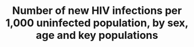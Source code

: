 ﻿---
goal_meta_link_page: 7
indicator_name: >-
  Number  of  new  HIV  infections  per  1,000  uninfected  population,  by  sex,  age  and  key  populations
title: >-
  Number  of  new  HIV  infections  per  1,000  uninfected  population,  by  sex,  age  and  key  populations
permalink: /3-3-1/
sdg_goal: 3
layout: indicator
indicator: 3.3.1
indicator_variable: tot_new_hiv_dgnss_per_100000_pop_all_age
graph: longitudinal
graph_type_description: Line  graph
graph_status_notes: Graphed
variable_description: null
variable_notes: null
un_designated_tier: '2'
un_custodial_agency: 'UNAIDS  (Partnering  Agencies:  WHO,  UNFPA)'
target_id: '3.3'
has_metadata: true
goal_meta_link: 'http://unstats.un.org/sdgs/files/metadata-compilation/Metadata-Goal-3.pdf'
target: >-
  By  2030,  end  the  epidemics  of  AIDS,  tuberculosis,  malaria  and  neglected  tropical  diseases  and  combat  hepatitis,  water-borne  diseases  and  other  communicable  diseases.
indicator_definition: >-
  Number  of  new  HIV  infections  per  1000  person_years  among  the  uninfected  population.  The  incidence  rate  is  the  number  of  new  cases  per  population  at  risk  in  a  given  time  period.
method_of_computation: >-
  Number  of  people  who  are  newly  infected  in  a  specific  time  period  x  1000  /  Total  uninfected  person_years  of  exposure  Method  of  measurement  Longitudinal  data  on  individuals  are  the  best  source  of  data  but  are  rarely  available  for  large  populations.  Special  diagnostic  tests  in  surveys  or  from  health  facilities  can  be  used  to  obtain  data  on  HIV  incidence.  HIV  incidence  can  also  be  modelled  using  the  Spectrum  software.  Method  of  estimation  Modelling  is  currently  used  to  estimate  new  infections  and  incidence.  Prevalence  data  inform  these  models.
source_title: null
source_notes: null
published: true
actual_indicator_available: >-
  Number  of  new  HIV  diagnoses  of  HIV  infection  per  100,000  population  by  year  of  diagnosis,  sex,  ages  13-54  years  and  race_ethnicity,  2008-2015
actual_indicator_available_description: >-
  Number  of  new  HIV  diagnoses  of  HIV  infection  per  100,000  population  by  year  of  diagnosis,  sex,  ages  13-54  years,  and  race_ethnicity,  2008-2015
us_method_of_computation: >-
  (Number  of  people  (ages  13-54  years)  who  are  newly  diagnosed  with  HIV  infection  (regardless  of  stage  of  disease  at  diagnosis)  in  a  specific  year  and  are  reported  to  public  health  authority  in  state  of  residence  /  Total  number  of  perople  in  the  population  from  which  the  cases  were  reported)*  100,000  population.
comments_and_limitations: >-
  Note.  Data  include  persons  with  a  diagnosis  of  HIV  infection  regardless  of  stage  of  disease  at  diagnosis.  Data  are  presented  for  diagnoses  of  HIV  infection  reported  to  CDC  through  June  2016  and  presented  without  adjustment  for  reporting  delay.
periodicity: Annual
time_period: '2008  -  '
unit_of_measure: 'Number  of  new  HIV  diagnoses  per  100,000  population'
disaggregation_categories: >-
  sex  (male,  female);  age-group  (all  ages,  13+  years,  13-24,  24-34,  35-44,  45-54  years;  race/ethnicity  (Black,  Non-Hispanic,  White,  Non-Hispanic,  Hispanic)
disaggregation_geography: NA
date_of_national_source_publication: November  2015
date_metadata_updated: '2017-10-15'
scheduled_update_by_national_source: November  2017
source_agency_staff_name: Benedict  Truman
source_agency_staff_email: bit1@cdc.gov
source_agency_survey_dataset: >-
  Division  of  HIV/AIDS  Prevention,  National  Center  for  HIV/AIDS,  Viral  Hepatitis,  STD,  and  TB  Prevention,  Centers  for  Disease  Control  and  Prevention  (CDC),  U.S.  Department  of  Health  and  Human  Services,  Atlanta,  Georgia/  National  HIV/AIDS  Surveillance  System/HIV  Surveillance  Report,  2014;  vol.  26.
graph_title: >-
  Number  of  new  HIV  diagnoses  of  HIV  infection  per  100,000  US  population  by  year  of  diagnosis  
source_url: >-
  Table  1a.  Diagnoses  of  HIV  infection,  by  year  of  diagnosis  and  selected  characteristics,  2010-2015–United  States.  Available  at:  http://www.cdc.gov/hiv/library/reports/surveillance/
international_and_national_references: >-
  Centers  for  Disease  Control  and  Prevention.  HIV  Surveillance  Report,  2015;  vol.  27.  http://www.cdc.gov/hiv/library/reports/hiv-surveillance.html.  Published  November  2016.  Accessed  [date].
---